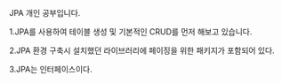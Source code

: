 JPA 개인 공부입니다.



1.JPA를 사용하여 테이블 생성 및 기본적인 CRUD를 먼저 해보고 있습니다.

2.JPA 환경 구축시 설치했던 라이브러리에 페이징을 위한 패키지가 포함되어 있다.

3.JPA는 인터페이스이다.

